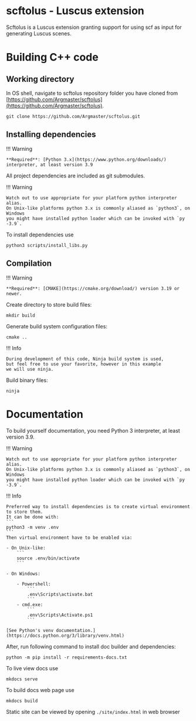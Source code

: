 # scftolus - Luscus extension

Scftolus is a Luscus extension granting support for using scf as
input for generating Luscus scenes.

# Building C++ code

## Working directory

In OS shell, navigate to scftolus repository folder you have cloned from [https://github.com/Argmaster/scftolus](https://github.com/Argmaster/scftolus).

```
git clone https://github.com/Argmaster/scftolus.git
```

## Installing dependencies

!!! Warning

    **Required**: [Python 3.x](https://www.python.org/downloads/) interpreter, at least version 3.9

All project dependencies are included as git submodules.

!!! Warning

    Watch out to use appropriate for your platform python interpreter alias.
    On Unix-like platforms python 3.x is commonly aliased as `python3`, on Windows
    you might have installed python loader which can be invoked with `py -3.9`.

To install dependencies use

```
python3 scripts/install_libs.py
```

## Compilation

!!! Warning

    **Required**: [CMAKE](https://cmake.org/download/) version 3.19 or newer.

Create directory to store build files:

```
mkdir build
```

Generate build system configuration files:

```
cmake ..
```

!!! Info

    During development of this code, Ninja build system is used,
    but feel free to use your favorite, however in this example
    we will use ninja.

Build binary files:

```
ninja
```

# Documentation

To build yourself documentation, you need Python 3 interpreter,
at least version 3.9.

!!! Warning

    Watch out to use appropriate for your platform python interpreter alias.
    On Unix-like platforms python 3.x is commonly aliased as `python3`, on Windows
    you might have installed python loader which can be invoked with `py -3.9`.

!!! Info

    Preferred way to install dependencies is to create virtual environment to store them.
    It can be done with:
    ```
    python3 -m venv .env
    ```
    Then virtual environment have to be enabled via:

    - On Unix-like:
        ```
        source .env/bin/activate
        ```

    - On Windows:

        - Powershell:
            ```
            .env\Scripts\activate.bat
            ```
        - cmd.exe:
            ```
            .env\Scripts\Activate.ps1
            ```

    [See Python's venv documentation.](https://docs.python.org/3/library/venv.html)

After, run following command to install doc
builder and dependencies:

```
python -m pip install -r requirements-docs.txt
```

To live view docs use

```
mkdocs serve
```

To build docs web page use

```
mkdocs build
```

Static site can be viewed by opening `./site/index.html` in web browser
